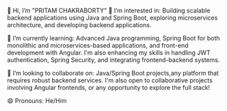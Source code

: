 👋 Hi, I’m "PRITAM CHAKRABORTY"
👀 I’m interested in:
Building scalable backend applications using Java and Spring Boot, exploring microservices architecture, and developing backend applications.

🌱 I’m currently learning:
Advanced Java programming, Spring Boot for both monolithic and microservices-based applications, and front-end development with Angular. I'm also enhancing my skills in handling JWT authentication, Spring Security, and integrating frontend-backend systems.

💞️ I’m looking to collaborate on:
Java/Spring Boot projects,any platform that requires robust backend services. I'm also open to collaborative projects involving Angular frontends, or any opportunity to explore the full stack!

😄 Pronouns:
He/Him
